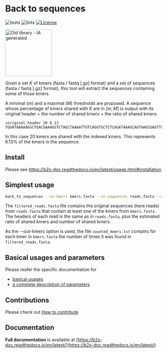 # Back to sequences

![tests](https://github.com/pierrepeterlongo/back_to_sequences/workflows/tests/badge.svg)
![lints](https://github.com/pierrepeterlongo/back_to_sequences/workflows/lints/badge.svg)
[![License](http://img.shields.io/:license-affero-blue.svg)](http://www.gnu.org/licenses/agpl-3.0.en.html)


<img src="k2s.jpg" alt="Old library - IA generated" width="150" height="150">


Given a set $K$ of kmers (fasta / fastq [.gz] format) and a set of sequences  (fasta / fastq [.gz] format), this tool will extract the sequences containing some of those kmers.

A minimal ($m$) and a maximal ($M$) thresholds are proposed. A sequence whose percentage of kmers shared with $K$ are in $]m, M]$ is output with its original header + the number of shared kmers + the ratio of shared kmers:
```
>original_header 20 6.13
TGGATAAAAAGGCTGACGAAAGGTCTAGCTAAAATTGTCAGGTGCTCTCAGATAAAGCAGTAAGCGAGTTGGTGTTCGCTGAGCGTCGACTAGGCAACGTTAAAGCTATTTTAGGC...
```
In this case 20 kmers are shared with the indexed kmers. This represents 6.13% of the kmers in the sequence.

## Install
Please see https://b2s-doc.readthedocs.io/en/latest/usage.html#installation

## Simplest usage
```bash
back_to_sequences --in-kmers kmers.fasta --in-sequences reads.fasta --out-sequences filtered_reads.fasta  --out-kmers counted_kmers.txt
```
The `filtered_reads.fasta` file contains the original sequences (here reads) from `reads.fasta` that contain at least one of the kmers from `kmers.fasta`. The headers of each read is the same as in `reads.fasta`, plus the estimated ratio of shared kmers and number of shared kmers.

As the --out-kmers option is used, the file `counted_kmers.txt` contains for each kmer in `kmers.fasta` the number of times it was found in `filtered_reads.fasta`.

## Basical usages and parameters
Please reafer the specific documentation for
* [basical usages](https://b2s-doc.readthedocs.io/en/latest/use%20cases.html)
* [a complete description of parameters](https://b2s-doc.readthedocs.io/en/latest/usage.html#back-to-sequences-parameters)


## Contributions
Please check out [How to contribute](CONTRIBUTION.md)


## Documentation
**Full documentation** is available at [https://b2s-doc.readthedocs.io/en/latest/](https://b2s-doc.readthedocs.io/en/latest/)

